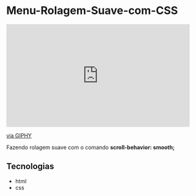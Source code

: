 <h1> Menu-Rolagem-Suave-com-CSS </h1>

<iframe src="https://giphy.com/embed/9essL1Kqb3ma9gc80H" width="480" height="270" frameBorder="0" class="giphy-embed" allowFullScreen></iframe><p><a href="https://giphy.com/gifs/9essL1Kqb3ma9gc80H">via GIPHY</a></p>

<p> Fazendo rolagem suave com o comando <strong>scroll-behavior: smooth;</strong> </p>

## Tecnologias
- html
- css

